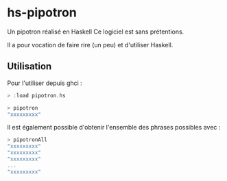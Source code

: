 # hs-pipotron

Un pipotron réalisé en Haskell
Ce logiciel est sans prétentions.

Il a pour vocation de faire rire (un peu) et d'utiliser Haskell.

## Utilisation

Pour l'utiliser depuis ghci : 

```haskell
> :load pipotron.hs

> pipotron
"xxxxxxxxx"
```

Il est également possible d'obtenir l'ensemble des phrases possibles avec :

```haskell
> pipotronAll
"xxxxxxxxx"
"xxxxxxxxx"
"xxxxxxxxx"
...
"xxxxxxxxx"
```
